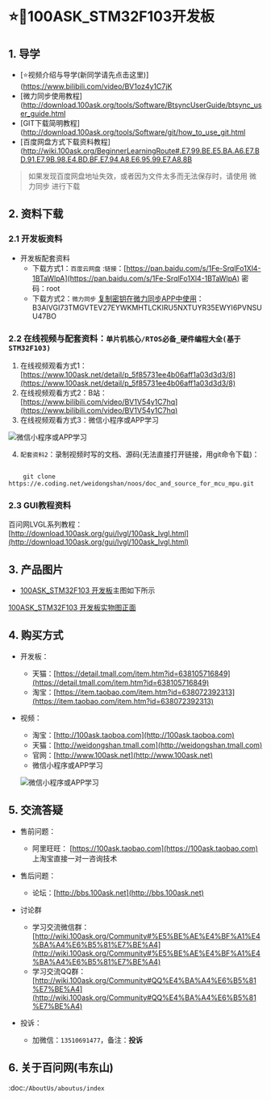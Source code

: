 # ⭐🎫100ASK_STM32F103开发板

## 1. 导学

- [⭐视频介绍与导学(新同学请先点击这里)](https://www.bilibili.com/video/BV1oz4y1C7jK
- [微力同步使用教程](http://download.100ask.org/tools/Software/BtsyncUserGuide/btsync_user_guide.html
- [GIT下载简明教程](http://download.100ask.org/tools/Software/git/how_to_use_git.html
- [百度网盘方式下载资料教程](http://wiki.100ask.org/BeginnerLearningRoute#.E7.99.BE.E5.BA.A6.E7.BD.91.E7.9B.98.E4.BD.BF.E7.94.A8.E6.95.99.E7.A8.8B

> 如果发现百度网盘地址失效，或者因为文件太多而无法保存时，请使用 微力同步 进行下载
   

## 2. 资料下载

### 2.1 开发板资料

- 开发板配套资料
  - 下载方式1：``百度云网盘`` :`链接`：[https://pan.baidu.com/s/1Fe-SrqlFo1Xl4-1BTaWlpA](https://pan.baidu.com/s/1Fe-SrqlFo1Xl4-1BTaWlpA) 密码：root
  - 下载方式2：``微力同步`` [复制密钥在微力同步APP中使用](http://download.100ask.org/tools/Software/BtsyncUserGuide/btsync_user_guide.html)：B3AIVGI73TMGVTEV27EYWKMHTLCKIRU5NXTUYR35EWYI6PVNSUU47BO



### 2.2 在线视频与配套资料：``单片机核心/RTOS必备_硬件编程大全(基于STM32F103)``

1. 在线视频观看方式1：[https://www.100ask.net/detail/p_5f85731ee4b06aff1a03d3d3/8](https://www.100ask.net/detail/p_5f85731ee4b06aff1a03d3d3/8)
2. 在线视频观看方式2：B站：[https://www.bilibili.com/video/BV1V54y1C7hq](https://www.bilibili.com/video/BV1V54y1C7hq)
3. 在线视频观看方式3：微信小程序或APP学习

![微信小程序或APP学习](http://photos.100ask.net/100ask/aboutus/100ASK_Applets.jpg)
   
  
4. ``配套资料2``：录制视频时写的文档、源码(无法直接打开链接，用git命令下载)：


```shell
	
	git clone https://e.coding.net/weidongshan/noos/doc_and_source_for_mcu_mpu.git
```
	
### 2.3 GUI教程资料

百问网LVGL系列教程： [http://download.100ask.org/gui/lvgl/100ask_lvgl.html](http://download.100ask.org/gui/lvgl/100ask_lvgl.html)



## 3. 产品图片

- [100ASK_STM32F103 开发板](https://item.taobao.com/item.htm?id=638072392313)主图如下所示

[100ASK_STM32F103 开发板实物图正面](http://photos.100ask.net/100ask/products/boards/St/100ask_stm32f103/100ask_stm32f103_positive.jpg)
  

## 4. 购买方式

- 开发板：
  - 天猫：[https://detail.tmall.com/item.htm?id=638105716849](https://detail.tmall.com/item.htm?id=638105716849)
  - 淘宝：[https://item.taobao.com/item.htm?id=638072392313](https://item.taobao.com/item.htm?id=638072392313)

- 视频：
  - 淘宝：[http://100ask.taoboa.com](http://100ask.taoboa.com)
  - 天猫：[http://weidongshan.tmall.com](http://weidongshan.tmall.com)
  - 官网：[http://www.100ask.net](http://www.100ask.net)
  - 微信小程序或APP学习
  
  ![微信小程序或APP学习](http://photos.100ask.net/100ask/aboutus/100ASK_Applets.jpg)
   
  

## 5. 交流答疑

- 售前问题：
  - 阿里旺旺： [https://100ask.taobao.com](https://100ask.taobao.com) 上淘宝直接一对一咨询技术

- 售后问题：
  - 论坛：[http://bbs.100ask.net](http://bbs.100ask.net)
  
- 讨论群
  - 学习交流微信群：[http://wiki.100ask.org/Community#%E5%BE%AE%E4%BF%A1%E4%BA%A4%E6%B5%81%E7%BE%A4](http://wiki.100ask.org/Community#%E5%BE%AE%E4%BF%A1%E4%BA%A4%E6%B5%81%E7%BE%A4)
  - 学习交流QQ群：  [http://wiki.100ask.org/Community#QQ%E4%BA%A4%E6%B5%81%E7%BE%A4](http://wiki.100ask.org/Community#QQ%E4%BA%A4%E6%B5%81%E7%BE%A4)

- 投诉：
  - 加微信：``13510691477``，备注：**投诉**


## 6. 关于百问网(韦东山)


 :doc:`/AboutUs/aboutus/index`


